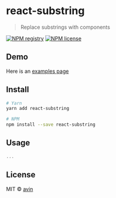 # react-substring

> Replace substrings with components

[![NPM registry](https://img.shields.io/npm/v/react-substring.svg?style=for-the-badge)](https://yarnpkg.com/en/package/react-substring) [![NPM license](https://img.shields.io/badge/license-mit-red.svg?style=for-the-badge)](LICENSE)

## Demo

Here is an [examples page](https://avin.github.io/react-substring)

## Install

```bash
# Yarn
yarn add react-substring

# NPM
npm install --save react-substring
```

## Usage

```js
...
```

## License

MIT © [avin](https://github.com/avin)
